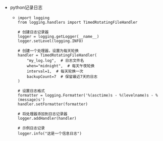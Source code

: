 - python记录日志
	- ```
	  import logging
	  from logging.handlers import TimedRotatingFileHandler
	  
	  # 创建日志记录器
	  logger = logging.getLogger(__name__)
	  logger.setLevel(logging.INFO)
	  
	  # 创建一个处理器，设置为每天轮换
	  handler = TimedRotatingFileHandler(
	      "my_log.log",  # 日志文件名
	      when="midnight",  # 每天午夜轮换
	      interval=1,  # 每天轮换一次
	      backupCount=7  # 保留最近7天的日志
	  )
	  
	  # 设置日志格式
	  formatter = logging.Formatter('%(asctime)s - %(levelname)s - %(message)s')
	  handler.setFormatter(formatter)
	  
	  # 将处理器添加到日志记录器
	  logger.addHandler(handler)
	  
	  # 示例日志记录
	  logger.info("这是一个信息日志")
	  ```